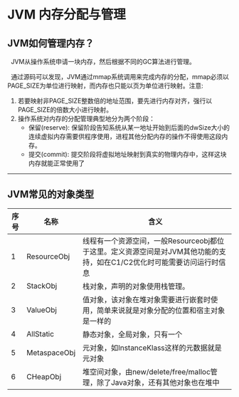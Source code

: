 # JVM 内存分配与管理
## JVM如何管理内存？
&nbsp;&nbsp;JVM从操作系统申请一块内存，然后根据不同的GC算法进行管理。

&nbsp;&nbsp;通过源码可以发现，JVM通过mmap系统调用来完成内存的分配，mmap必须以PAGE_SIZE为单位进行映射，而内存也只能以页为单位进行映射。注意:
1. 若要映射非PAGE_SIZE整数倍的地址范围，要先进行内存对齐，强行以PAGE_SIZE的倍数大小进行映射。
2. 操作系统对内存的分配管理典型地分为两个阶段：
   - 保留(reserve): 保留阶段告知系统从某一地址开始到后面的dwSize大小的连续虚拟内存需要供程序使用，进程其他分配内存的操作不得使用这段内存。
   - 提交(commit): 提交阶段将虚拟地址映射到真实的物理内存中，这样这块内存就能正常使用了

---

## JVM常见的对象类型
|序号|名称|含义|
|---|---|---|
|1|ResourceObj|线程有一个资源空间，一般Resourceobj都位于这里。定义资源空间是对JVM其他功能的支持，如在C1/C2优化时可能需要访问运行时信息|
|2|StackObj|栈对象，声明的对象使用栈管理。|
|3|ValueObj|值对象，该对象在堆对象需要进行嵌套时使用，简单来说就是对象分配的位置和宿主对象是一样的|
|4|AllStatic|静态对象，全局对象，只有一个|
|5|MetaspaceObj|元对象，如InstanceKlass这样的元数据就是元对象|
|6|CHeapObj|堆空间对象，由new/delete/free/malloc管理，除了Java对象，还有其他对象也在堆中|
